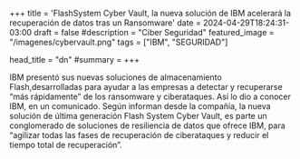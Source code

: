 +++
title = 'FlashSystem Cyber Vault, la nueva solución de IBM acelerará la recuperación de datos tras un Ransomware'
date = 2024-04-29T18:24:31-03:00
draft = false
#description = "Ciber Seguridad"
featured_image = "/imagenes/cybervault.png"
tags = ["IBM", "SEGURIDAD"]

head_title  = "dn"
#summary =
+++

IBM presentó sus nuevas soluciones de almacenamiento Flash,desarrolladas para ayudar a las empresas a detectar y recuperarse “más rápidamente” de los ransomware y ciberataques. Así lo dio a conocer IBM, en un comunicado.<!--more-->
Según informan desde la compañía, la nueva solución de última generación Flash System Cyber Vault, es parte un conglomerado de soluciones de resiliencia de datos que ofrece IBM, para “agilizar todas las fases de recuperación de ciberataques y reducir el tiempo total de recuperación”.
